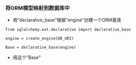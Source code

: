 ### 将ORM模型映射到数据库中

* 用“declarative\_base”根据"engine"创建一个ORM基类

```
from sqlalchemy.ext.declarative import declarative_base

engine = create_engine(DB_URI)

Base = declarative_base(engine)
```

* 用这个"Base"



